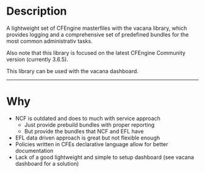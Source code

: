 # Description

A lightweight set of CFEngine masterfiles with the vacana library, which
provides logging and a comprehensive set of predefined bundles for the most
common administrativ tasks.

Also note that this library is focused on the latest CFEngine Community
version (currently 3.6.5).

This library can be used with the vacana dashboard.

---

# Why

* NCF is outdated and does to much with service approach
    * Just provide prebuild bundles with proper reporting
    * But provide the bundles that NCF and EFL have
* EFL data driven approach is great but not flexible enough
* Policies written in CFEs declarative language allow for better documentation
* Lack of a good lightweight and simple to setup dashboard (see vacana
  dashboard for a solution)
